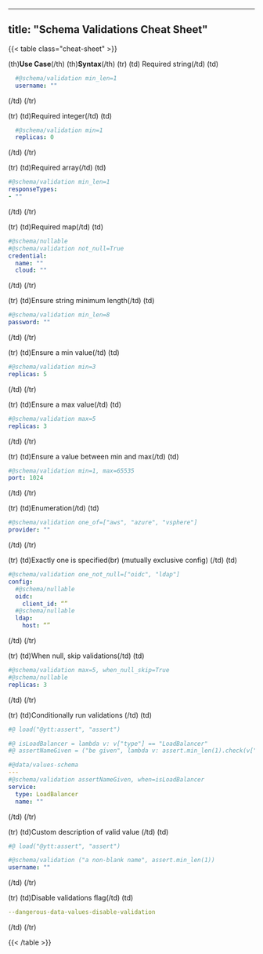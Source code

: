 

---
title: "Schema Validations Cheat Sheet"
---
{{< table class="cheat-sheet" >}}


(th)**Use Case**(/th)
(th)**Syntax**(/th)
(tr)
(td) Required string(/td)
(td)
```yaml
  #@schema/validation min_len=1
  username: ""
```
(/td)
(/tr)

(tr)
(td)Required integer(/td)
(td)
```yaml
  #@schema/validation min=1
  replicas: 0
```
(/td)
(/tr)

(tr)
(td)Required array(/td)
(td)
```yaml
#@schema/validation min_len=1 
responseTypes:
- ""
```
(/td)
(/tr)

(tr)
(td)Required map(/td)
(td)
```yaml
#@schema/nullable
#@schema/validation not_null=True
credential:
  name: ""
  cloud: ""
```
(/td)
(/tr)

(tr)
(td)Ensure string minimum length(/td)
(td)
```yaml
#@schema/validation min_len=8
password: ""
```
(/td)
(/tr)

(tr)
(td)Ensure a min value(/td)
(td)
```yaml
#@schema/validation min=3
replicas: 5
```
(/td)
(/tr)

(tr)
(td)Ensure a max value(/td)
(td)
```yaml
#@schema/validation max=5
replicas: 3
```
(/td)
(/tr)

(tr)
(td)Ensure a value between min and max(/td)
(td)
```yaml
#@schema/validation min=1, max=65535
port: 1024
```
(/td)
(/tr)

(tr)
(td)Enumeration(/td)
(td)
```yaml
#@schema/validation one_of=["aws", "azure", "vsphere"]
provider: ""
```
(/td)
(/tr)

(tr)
(td)Exactly one is specified(br)
(mutually exclusive config)
(/td)
(td)
```yaml
#@schema/validation one_not_null=["oidc", "ldap"]
config:
  #@schema/nullable
  oidc:
    client_id: “”
  #@schema/nullable
  ldap:
    host: “”
```
(/td)
(/tr)

(tr)
(td)When null, skip validations(/td)
(td)
```yaml
#@schema/validation max=5, when_null_skip=True
#@schema/nullable
replicas: 3
```
(/td)
(/tr)

(tr)
(td)Conditionally run validations (/td)
(td)
```yaml
#@ load("@ytt:assert", "assert")

#@ isLoadBalancer = lambda v: v["type"] == "LoadBalancer"
#@ assertNameGiven = ("be given", lambda v: assert.min_len(1).check(v["name"]))

#@data/values-schema
---
#@schema/validation assertNameGiven, when=isLoadBalancer
service:
  type: LoadBalancer
  name: ""
```
(/td)
(/tr)


(tr)
(td)Custom description of valid value (/td)
(td)
```yaml
#@ load("@ytt:assert", "assert")

#@schema/validation ("a non-blank name", assert.min_len(1))
username: ""
```
(/td)
(/tr)

(tr)
(td)Disable validations flag(/td)
(td)
```yaml
--dangerous-data-values-disable-validation
```
(/td)
(/tr)

{{< /table >}}

